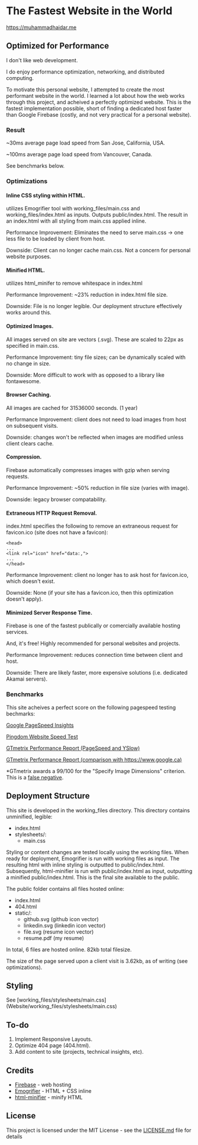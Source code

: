 # The Fastest Website in the World

https://muhammadhaidar.me

## Optimized for Performance

I don't like web development. 

I do enjoy performance optimization, networking, and distributed computing. 

To motivate this personal website, I attempted to create the most performant website in the world. I learned a lot about how the web works through this project, and acheived a perfectly optimized website. This is the fastest implementation possible, short of finding a dedicated host faster than Google Firebase (costly, and not very practical for a personal website).

### Result 

~30ms average page load speed from San Jose, California, USA.

~100ms average page load speed from Vancouver, Canada.

See benchmarks below.

### Optimizations

#### Inline CSS styling within HTML.

utilizes Emogrifier tool with working_files/main.css and working_files/index.html as inputs. Outputs public/index.html.
The result in an index.html with all styling from main.css applied inline.

Performance Improvement: Eliminates the need to serve main.css -> one less file to be loaded by client from host. 

Downside: Client can no longer cache main.css. Not a concern for personal website purposes.

#### Minified HTML.

utilizes html_minifer to remove whitespace in index.html

Performance Improvement: ~23% reduction in index.html file size.

Downside: File is no longer legible. Our deployment structure effectively works around this.

#### Optimized Images.

All images served on site are vectors (.svg). These are scaled to 22px as specified in main.css.

Performance Improvement: tiny file sizes; can be dynamically scaled with no change in size.

Downside: More difficult to work with as opposed to a library like fontawesome.


#### Browser Caching.

All images are cached for 31536000 seconds. (1 year)

Performance Improvement: client does not need to load images from host on subsequent visits.

Downside: changes won't be reflected when images are modified unless client clears cache. 


#### Compression.

Firebase automatically compresses images with gzip when serving requests.

Performance Improvement: ~50% reduction in file size (varies with image).

Downside: legacy browser compatability. 

#### Extraneous HTTP Request Removal.

index.html specifies the following to remove an extraneous request for favicon.ico (site does not have a favicon):

```
<head>
...
<link rel="icon" href="data:,">
...
</head>
```

Performance Improvement: client no longer has to ask host for favicon.ico, which doesn't exist.

Downside: None (if your site has a favicon.ico, then this optimization doesn't apply).

#### Minimized Server Response Time.

Firebase is one of the fastest publically or comercially available hosting services.

And, it's free! Highly recommended for personal websites and projects.

Performance Improvement: reduces connection time between client and host.

Downside: There are likely faster, more expensive solutions (i.e. dedicated Akamai servers).

### Benchmarks

This site acheives a perfect score on the following pagespeed testing bechmarks:

[Google PageSpeed Insights](https://developers.google.com/speed/pagespeed/insights/?url=muhammadhaidar.me)

[Pingdom Website Speed Test](https://tools.pingdom.com/#!/Kzvjw/https://muhammadhaidar.me)

[GTmetrix Performance Report (PageSpeed and YSlow)](https://gtmetrix.com/reports/muhammadhaidar.me/HJ09yJnU)

[GTmetrix Performance Report (comparison with https://www.google.ca)](https://gtmetrix.com/compare/HJ09yJnU/EmFHSstX)

*GTmetrix awards a 99/100 for the "Specify Image Dimensions" criterion. This is a [false negative](https://gtmetrix.com/specify-image-dimensions.html).

## Deployment Structure

This site is developed in the working_files directory. This directory contains unminified, legible:
- index.html
- stylesheets/:
  - main.css

Styling or content changes are tested locally using the working files. When ready for deployment, Emogrifier is run with working files as input. The resulting html with inline styling is outputted to public/index.html. Subsequently, html-minifier is run with public/index.html as input, outputting a minified public/index.html. This is the final site available to the public.

The public folder contains all files hosted online:
- index.html
- 404.html
- static/:
  - github.svg (github icon vector)
  - linkedin.svg (linkedin icon vector)
  - file.svg (resume icon vector)
  - resume.pdf (my resume)

In total, 6 files are hosted online. 82kb total filesize.

The size of the page served upon a client visit is 3.62kb, as of writing (see optimizations).

## Styling

See [working_files/stylesheets/main.css] (Website/working_files/stylesheets/main.css)

## To-do

1. Implement Responsive Layouts.
2. Optimize 404 page (404.html).
3. Add content to site (projects, technical insights, etc).

## Credits

* [Firebase](https://firebase.google.com/) - web hosting
* [Emogrifier](https://github.com/kangax/html-minifier) - HTML + CSS inline
* [html-minifier](https://github.com/kangax/html-minifier) - minify HTML

## License

This project is licensed under the MIT License - see the [LICENSE.md](LICENSE.md) file for details
